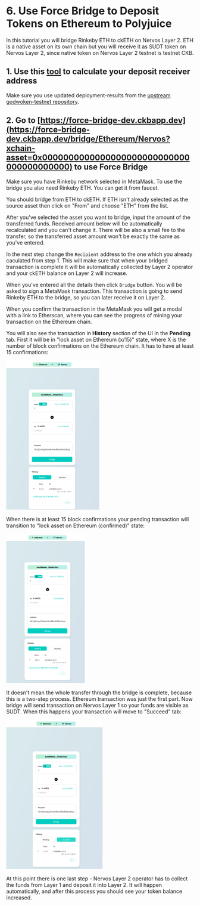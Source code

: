 # 6. Use Force Bridge to Deposit Tokens on Ethereum to Polyjuice

In this tutorial you will bridge Rinkeby ETH to ckETH on Nervos Layer 2. ETH is a native asset on its own chain but you will receive it as SUDT token on Nervos Layer 2, since native token on Nervos Layer 2 testnet is testnet CKB.

## 1. Use this [tool](https://github.com/huwenchao/godwoken-testnet#quick-start-with-nodejs-script) to calculate your deposit receiver address

Make sure you use updated deployment-results from the [upstream godwoken-testnet repository](https://github.com/jjyr/godwoken-testnet).

## 2. Go to [https://force-bridge-dev.ckbapp.dev](https://force-bridge-dev.ckbapp.dev/bridge/Ethereum/Nervos?xchain-asset=0x0000000000000000000000000000000000000000) to use Force Bridge

Make sure you have Rinkeby network selected in MetaMask. To use the bridge you also need Rinkeby ETH. You can get it from faucet.

You should bridge from ETH to ckETH. If ETH isn't already selected as the source asset then click on "From" and choose "ETH" from the list.

After you've selected the asset you want to bridge, input the amount of the transferred funds. Received amount below will be automatically recalculated and you can't change it. There will be also a small fee to the transfer, so the transferred asset amount won't be exactly the same as you've entered.

In the next step change the `Recipient` address to the one which you already caculated from step 1. This will make sure that when your bridged transaction is complete it will be automatically collected by Layer 2 operator and your ckETH balance on Layer 2 will increase.

When you've entered all the details then click `Bridge` button. You will be asked to sign a MetaMask transaction. This transaction is going to send Rinkeby ETH to the bridge, so you can later receive it on Layer 2.

When you confirm the transaction in the MetaMask you will get a modal with a link to Etherscan, where you can see the progress of mining your transaction on the Ethereum chain. 

You will also see the transaction in **History** section of the UI in the **Pending** tab. First it will be in "lock asset on Ethereum (x/15)" state, where X is the number of block confirmations on the Ethereum chain. It has to have at least 15 confirmations:

<img src="../images/bridge-1-lock-eth.png" height="400" />

When there is at least 15 block confirmations your pending transaction will transition to "lock asset on Ethereum (confirmed)" state:

<img src="../images/force-bridge-lock-eth-confirmed.png" height="400" />

It doesn't mean the whole transfer through the bridge is complete, because this is a two-step process. Ethereum transaction was just the first part. Now bridge will send transaction on Nervos Layer 1 so your funds are visible as SUDT. When this happens your transaction will move to "Succeed" tab:

<img src="../images/force-bridge-success.png" height="400" />

At this point there is one last step - Nervos Layer 2 operator has to collect the funds from Layer 1 and deposit it into Layer 2. It will happen automatically, and after this process you should see your token balance increased.